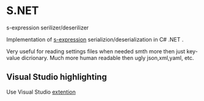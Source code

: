 # S.NET
s-expression serilizer/deserilizer


Implementation of [s-expression](http://people.csail.mit.edu/rivest/Sexp.txt) 
serializion/deserialization in C# .NET . 


Very useful for reading settings files when needed smth more then just key-value dicrionary.
Much more human readable then ugly json,xml,yaml, etc. 

## Visual Studio highlighting
Use Visual Studio [extention](https://marketplace.visualstudio.com/items?itemName=SergeK.LispIntegration)
